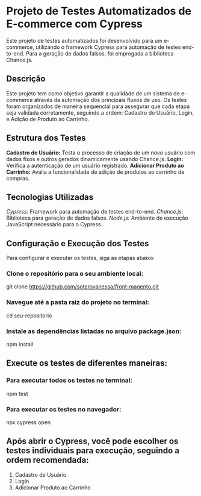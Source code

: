 


# Projeto de Testes Automatizados de E-commerce com Cypress
Este projeto de testes automatizados foi desenvolvido para um e-commerce, utilizando o framework Cypress para automação de testes end-to-end. Para a geração de dados falsos, foi empregada a biblioteca Chance.js.


## Descrição
Este projeto tem como objetivo garantir a qualidade de um sistema de e-commerce através da automação dos principais fluxos de uso. Os testes foram organizados de maneira sequencial para assegurar que cada etapa seja validada corretamente, seguindo a ordem: Cadastro do Usuário, Login, e Adição de Produto ao Carrinho.

## Estrutura dos Testes
**Cadastro de Usuário:**  Testa o processo de criação de um novo usuário com dados fixos e outros gerados dinamicamente usando Chance.js.
**Login:** Verifica a autenticação de um usuário registrado.
**Adicionar Produto ao Carrinho:** Avalia a funcionalidade de adição de produtos ao carrinho de compras.


## Tecnologias Utilizadas
*Cypress:* Framework para automação de testes end-to-end.
*Chance.js:* Biblioteca para geração de dados falsos.
*Node.js:* Ambiente de execução JavaScript necessário para o Cypress.


## Configuração e Execução dos Testes
Para configurar e executar os testes, siga as etapas abaixo:

### Clone o repositório para o seu ambiente local:

git clone https://github.com/soterovanessa/front-magento.git

### Navegue até a pasta raiz do projeto no terminal:
cd seu-repositorio

### Instale as dependências listadas no arquivo package.json:
npm install

## Execute os testes de diferentes maneiras:

### Para executar todos os testes no terminal:
npm test

### Para executar os testes no navegador:
npx cypress open


## Após abrir o Cypress, você pode escolher os testes individuais para execução, seguindo a ordem recomendada:

1. Cadastro de Usuário
2. Login
3. Adicionar Produto ao Carrinho
